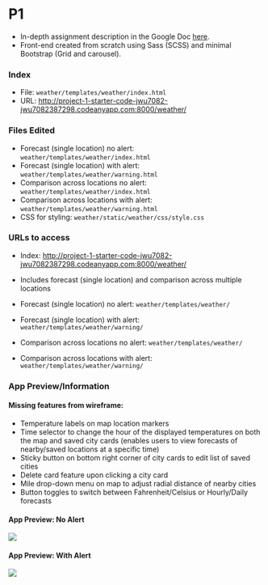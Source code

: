 # P1
* In-depth assignment description in the Google Doc [here](https://docs.google.com/document/d/18VBl8AfogpKVgx7QG7TTYnWRRpO8nH_w53q8Rxrk1H4). 
* Front-end created from scratch using Sass (SCSS) and minimal Bootstrap (Grid and carousel). 

### Index
* File: `weather/templates/weather/index.html`
* URL: http://project-1-starter-code-jwu7082-jwu7082387298.codeanyapp.com:8000/weather/

### Files Edited
* Forecast (single location) no alert: `weather/templates/weather/index.html`
* Forecast (single location) with alert: `weather/templates/weather/warning.html`
* Comparison across locations no alert: `weather/templates/weather/index.html`
* Comparison across locations with alert: `weather/templates/weather/warning.html`
* CSS for styling: `weather/static/weather/css/style.css`

### URLs to access
* Index: http://project-1-starter-code-jwu7082-jwu7082387298.codeanyapp.com:8000/weather/
* Includes forecast (single location) and comparison across multiple locations

* Forecast (single location) no alert: `weather/templates/weather/`
* Forecast (single location) with alert: `weather/templates/weather/warning/`
* Comparison across locations no alert: `weather/templates/weather/`
* Comparison across locations with alert: `weather/templates/weather/warning/`

### App Preview/Information
#### Missing features from wireframe: 
* Temperature labels on map location markers 
* Time selector to change the hour of the displayed temperatures on both the map and saved city cards (enables users to view forecasts of nearby/saved locations at a specific time)
* Sticky button on bottom right corner of city cards to edit list of saved cities 
* Delete card feature upon clicking a city card
* Mile drop-down menu on map to adjust radial distance of nearby cities
* Button toggles to switch between Fahrenheit/Celsius or Hourly/Daily forecasts

#### App Preview: No Alert
![](app_no-alert.gif)

#### App Preview: With Alert
![](app_alert.gif)
